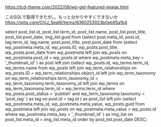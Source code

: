 https://tcd-theme.com/2022/08/wp-get-featured-image.html


このSQLで取得できたが。。もっと分かりやすくできないか
https://qiita.com/ChiJ_SeaW/items/6360253923b0eb95a1b4

select
    post_list.id,
    post_list.term_id,
    post_list.name,
    post_list.post_title,
    post_list.post_date,
    img_list.guid
from
    (select
         post.meta_id,
         post.id,
         tag.term_id,
         tag.name,
         post.post_title,
         post.post_date
     from
         (select
              wp_postmeta.meta_id,
              wp_posts.ID,
              wp_posts.post_title,
              wp_posts.post_date
          from
              wp_postmeta left join wp_posts on wp_postmeta.post_id = wp_posts.id
          where
              wp_postmeta.meta_key = '_thumbnail_id'
         ) as post left join (select
                                  wp_posts.id,
                                  wp_terms.term_id,
                                  wp_terms.name
                              from
                                  wp_posts left join wp_term_relationships on wp_posts.ID = wp_term_relationships.object_id
                                           left join wp_term_taxonomy on wp_term_relationships.term_taxonomy_id = wp_term_taxonomy.term_taxonomy_id
                                           left join wp_terms on wp_term_taxonomy.term_id = wp_terms.term_id 
                              where
                                  wp_posts.post_status = 'publish' and
                                  wp_term_taxonomy.taxonomy = 'post_tag'
                             ) as tag on post.id = tag.id
    ) as post_list left join (select
                                  wp_postmeta.meta_id,
                                  wp_postmeta.meta_value,
                                  wp_posts.guid
                              from
                                  wp_postmeta left join wp_posts on wp_postmeta.meta_value = wp_posts.id 
                              where wp_postmeta.meta_key = '_thumbnail_id'
                             ) as img_list on post_list.meta_id = img_list.meta_id
order by post_list.post_date DESC;
